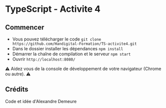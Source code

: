 # TypeScript - Activite 4
## Commencer
- Vous pouvez télécharger le code
`git clone https://github.com/Handigital-Formation/TS-activite4.git`
- Dans le dossier installer les dépendances
`npm install`
- Démarrer la chaîne de compilation et le serveur
`npm start`
- Ouvrir
`http://localhost:8080/`

:warning: Aidez vous de la console de développement de votre navigateur (Chrome ou autre). :warning:

## Crédits
Code et idée d'Alexandre Demeure
